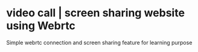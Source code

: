 # video call | screen sharing website using Webrtc 
Simple webrtc connection and screen sharing feature for learning purpose 
